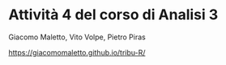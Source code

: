 <h1>Attività 4 del corso di Analisi 3</h1>

Giacomo Maletto, Vito Volpe, Pietro Piras

https://giacomomaletto.github.io/tribu-R/
